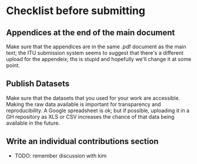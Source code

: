 
# Checklist before submitting


## Appendices at the end of the main document
Make sure that the appendices are in the same .pdf document as the main text; 
the ITU submission system seems to suggest that there's a different upload for 
the appendeix; ths is stupid and hopefully we'll change it at some point.


## Publish Datasets
Make sure that the datasets that you used for your work are accessible.
Making the raw data available is important for transparency and reproducibility. 
A Google spreadsheet is ok; but if possible, uploading it in a GH repository
as XLS or CSV increases the chance of that data being available in the future.

## Write an individual contributions section
- TODO: remember discussion with kim


